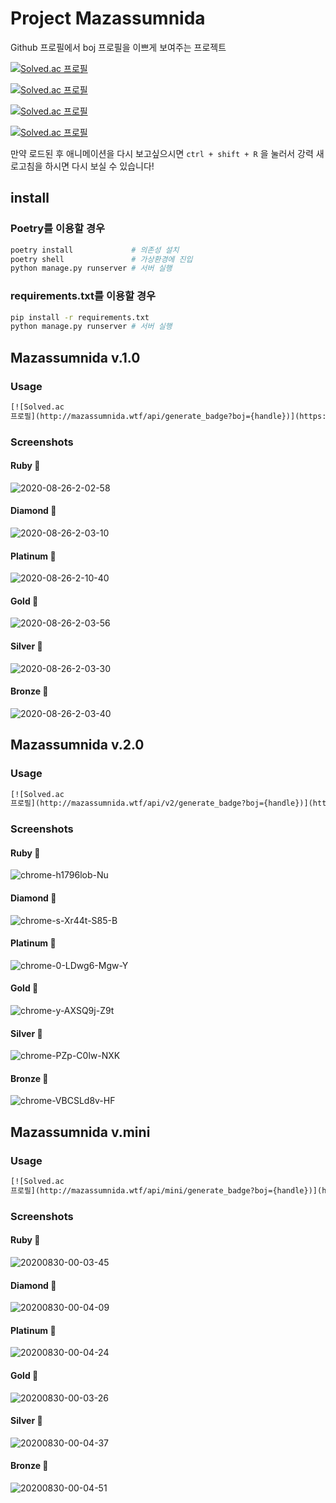 # Project Mazassumnida

Github 프로필에서 boj 프로필을 이쁘게 보여주는 프로젝트

[![Solved.ac
프로필](http://mazassumnida.wtf/api/mini/generate_badge?boj=koosaga)](https://github.com/mazassumnida/mazassumnida)

[![Solved.ac
프로필](http://mazassumnida.wtf/api/v2/generate_badge?boj=Malkoring)](https://solved.ac/malkoring)

[![Solved.ac
프로필](http://mazassumnida.wtf/api/generate_badge?boj=ccoco)](https://solved.ac/ccoco)

[![Solved.ac
프로필](http://mazassumnida.wtf/api/v2/generate_badge?boj=strawJI)](https://solved.ac/strawji)


만약 로드된 후 애니메이션을 다시 보고싶으시면 `ctrl + shift + R` 을 눌러서 강력 새로고침을 하시면 다시 보실 수 있습니다!


## install

### Poetry를 이용할 경우

```sh
poetry install             # 의존성 설치
poetry shell               # 가상환경에 진입
python manage.py runserver # 서버 실행
```

### requirements.txt를 이용할 경우

```sh
pip install -r requirements.txt
python manage.py runserver # 서버 실행
```

## Mazassumnida v.1.0

### Usage

```html
[![Solved.ac
프로필](http://mazassumnida.wtf/api/generate_badge?boj={handle})](https://solved.ac/{handle})
```

### Screenshots

#### Ruby 🍒
<img src="https://i.ibb.co/LZGnH5R/2020-08-26-2-02-58.png" alt="2020-08-26-2-02-58" border="0">

#### Diamond 💎
<img src="https://i.ibb.co/0cjvjGn/2020-08-26-2-03-10.png" alt="2020-08-26-2-03-10" border="0">

#### Platinum 💚
<img src="https://i.ibb.co/4VnmL99/2020-08-26-2-10-40.png" alt="2020-08-26-2-10-40" border="0">

#### Gold 🏅
<img src="https://i.ibb.co/88n5MR4/2020-08-26-2-03-56.png" alt="2020-08-26-2-03-56" border="0">

#### Silver 💍
<img src="https://i.ibb.co/mXhLMHJ/2020-08-26-2-03-30.png" alt="2020-08-26-2-03-30" border="0">

#### Bronze 🍂
<img src="https://i.ibb.co/4tpFkR5/2020-08-26-2-03-40.png" alt="2020-08-26-2-03-40" border="0">



## Mazassumnida v.2.0

### Usage

```html
[![Solved.ac
프로필](http://mazassumnida.wtf/api/v2/generate_badge?boj={handle})](https://solved.ac/{handle})
```

### Screenshots

#### Ruby 🍒
<img src="https://i.ibb.co/C6gc9jD/chrome-h1796lob-Nu.png" alt="chrome-h1796lob-Nu" border="0">

#### Diamond 💎
<img src="https://i.ibb.co/W0DTqfF/chrome-0s-RCb-MPg-Ia.png" alt="chrome-s-Xr44t-S85-B" border="0">

#### Platinum 💚
<img src="https://i.ibb.co/HpHCVXG/chrome-0-LDwg6-Mgw-Y.png" alt="chrome-0-LDwg6-Mgw-Y" border="0">

#### Gold 🏅
<img src="https://i.ibb.co/WfkLNRQ/chrome-y-AXSQ9j-Z9t.png" alt="chrome-y-AXSQ9j-Z9t" border="0">

#### Silver 💍
<img src="https://i.ibb.co/0rvb2LZ/chrome-q-Fhu-Ge92-Jp.png" alt="chrome-PZp-C0lw-NXK" border="0">

#### Bronze 🍂
<img src="https://i.ibb.co/Vg2NcZH/chrome-VBCSLd8v-HF.png" alt="chrome-VBCSLd8v-HF" border="0">



## Mazassumnida v.mini

### Usage

```html
[![Solved.ac
프로필](http://mazassumnida.wtf/api/mini/generate_badge?boj={handle})](https://solved.ac/{handle})
```

### Screenshots

#### Ruby 🍒
<img src="https://i.ibb.co/JKncFX1/20200830-00-03-45.png" alt="20200830-00-03-45" border="0">

#### Diamond 💎
<img src="https://i.ibb.co/tJg1mMV/20200830-00-04-09.png" alt="20200830-00-04-09" border="0">

#### Platinum 💚
<img src="https://i.ibb.co/16SYvHd/20200830-00-04-24.png" alt="20200830-00-04-24" border="0">

#### Gold 🏅
<img src="https://i.ibb.co/nfJDBKY/20200830-00-03-26.png" alt="20200830-00-03-26" border="0">

#### Silver 💍
<img src="https://i.ibb.co/Q6SRDZ4/20200830-00-04-37.png" alt="20200830-00-04-37" border="0">

#### Bronze 🍂
<img src="https://i.ibb.co/tBW5WbQ/20200830-00-04-51.png" alt="20200830-00-04-51" border="0">
